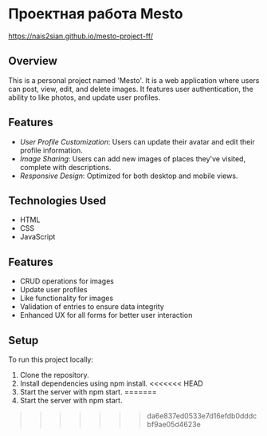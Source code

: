 # Проектная работа Mesto
https://nais2sian.github.io/mesto-project-ff/

## Overview
This is a personal project named 'Mesto'. It is a web application where users can post, view, edit, and delete images. It features user authentication, the ability to like photos, and update user profiles.

## Features
- *User Profile Customization*: Users can update their avatar and edit their profile information.
- *Image Sharing*: Users can add new images of places they've visited, complete with descriptions.
- *Responsive Design*: Optimized for both desktop and mobile views.

## Technologies Used
- HTML
- CSS
- JavaScript

## Features
- CRUD operations for images
- Update user profiles
- Like functionality for images
- Validation of entries to ensure data integrity
- Enhanced UX for all forms for better user interaction

## Setup
To run this project locally:
1. Clone the repository.
2. Install dependencies using npm install.
<<<<<<< HEAD
3. Start the server with npm start.
=======
3. Start the server with npm start.


>>>>>>> da6e837ed0533e7d16efdb0dddcbf9ae05d4623e
